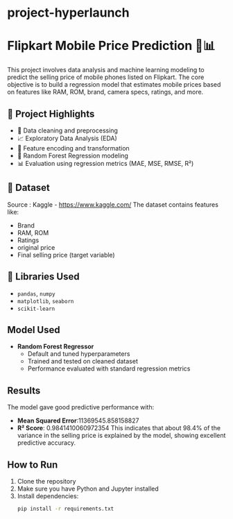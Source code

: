 # project-hyperlaunch

# Flipkart Mobile Price Prediction 📱📊

This project involves data analysis and machine learning modeling to predict the selling price of mobile phones listed on Flipkart. The core objective is to build a regression model that estimates mobile prices based on features like RAM, ROM, brand, camera specs, ratings, and more.

## 🧠 Project Highlights

- 📌 Data cleaning and preprocessing
- 📈 Exploratory Data Analysis (EDA)
- 🔄 Feature encoding and transformation
- 🌲 Random Forest Regression modeling
- 📊 Evaluation using regression metrics (MAE, MSE, RMSE, R²)

## 📂 Dataset
Source : Kaggle - https://www.kaggle.com/
The dataset contains features like:
- Brand
- RAM, ROM
- Ratings
- original price
- Final selling price (target variable)

## 🧪 Libraries Used

- `pandas`, `numpy`
- `matplotlib`, `seaborn`
- `scikit-learn`

##  Model Used

- **Random Forest Regressor**
  - Default and tuned hyperparameters
  - Trained and tested on cleaned dataset
  - Performance evaluated with standard regression metrics

##  Results

The model gave good predictive performance with:
- **Mean Squared Error**:11369545.858158827
- **R² Score**:  0.9841410060972354
    This indicates that about 98.4% of the variance in the selling price is explained by the model, showing excellent predictive accuracy.
##  How to Run

1. Clone the repository
2. Make sure you have Python and Jupyter installed
3. Install dependencies:
   ```bash
   pip install -r requirements.txt
